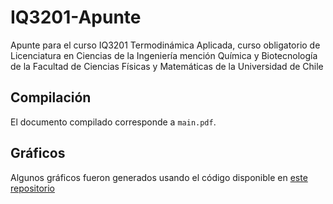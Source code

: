 # IQ3201-Apunte

Apunte para el curso IQ3201 Termodinámica Aplicada, curso obligatorio de Licenciatura en Ciencias de la Ingeniería mención Química y Biotecnología de la Facultad de Ciencias Físicas y Matemáticas de la Universidad de Chile

## Compilación

El documento compilado corresponde a `main.pdf`.

## Gráficos

Algunos gráficos fueron generados usando el código disponible en [este repositorio](https://github.com/StarBrand/IQ3201-Ciclos)

